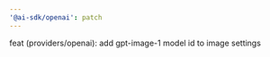 ```yaml
---
'@ai-sdk/openai': patch
---
```


feat (providers/openai): add gpt-image-1 model id to image settings
